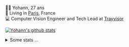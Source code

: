 <p>
  👨🏻 <bold>Yohann</bold>, 27 ans<br/>
  💼 Living in <a href="https://www.google.com/maps?q=paris">Paris</a>, France<br/>
  💻 Computer Vision Engineer and Tech Lead at <a href="https://trayvisor.com/">Trayvisor</a><br/>
</p>

<a href="https://github.com/anuraghazra/github-readme-stats"><img align="center" src="https://github-readme-stats-go94hl40s-yohann84l.vercel.app//api?username=yohann84L&show_icons=true&include_all_commits=true" alt="Yohann's github stats" /> </a>


<details>
  <summary>Some stats ...</summary><br/>
  

<!--START_SECTION:waka-->
![Code Time](http://img.shields.io/badge/Code%20Time-1%2C129%20hrs%2023%20mins-blue)

![Profile Views](http://img.shields.io/badge/Profile%20Views-0-blue)

**🐱 My GitHub Data** 

> 📦 440.8 kB Used in GitHub's Storage 
 > 
> 🏆 1,221 Contributions in the Year 2024
 > 
> 🚫 Not Opted to Hire
 > 
> 📜 26 Public Repositories 
 > 
> 🔑 21 Private Repositories 
 > 
**I'm an Early 🐤** 

```text
🌞 Morning                19695 commits       ████████░░░░░░░░░░░░░░░░░   30.53 % 
🌆 Daytime                36811 commits       ██████████████░░░░░░░░░░░   57.07 % 
🌃 Evening                7862 commits        ███░░░░░░░░░░░░░░░░░░░░░░   12.19 % 
🌙 Night                  136 commits         ░░░░░░░░░░░░░░░░░░░░░░░░░   00.21 % 
```
📅 **I'm Most Productive on Wednesday** 

```text
Monday                   12165 commits       █████░░░░░░░░░░░░░░░░░░░░   18.86 % 
Tuesday                  12091 commits       █████░░░░░░░░░░░░░░░░░░░░   18.74 % 
Wednesday                13576 commits       █████░░░░░░░░░░░░░░░░░░░░   21.05 % 
Thursday                 12922 commits       █████░░░░░░░░░░░░░░░░░░░░   20.03 % 
Friday                   12533 commits       █████░░░░░░░░░░░░░░░░░░░░   19.43 % 
Saturday                 450 commits         ░░░░░░░░░░░░░░░░░░░░░░░░░   00.70 % 
Sunday                   767 commits         ░░░░░░░░░░░░░░░░░░░░░░░░░   01.19 % 
```


📊 **This Week I Spent My Time On** 

```text
🕑︎ Time Zone: Europe/Paris

💬 Programming Languages: 
No Activity Tracked This Week

🔥 Editors: 
No Activity Tracked This Week

💻 Operating System: 
No Activity Tracked This Week
```

**I Mostly Code in Python** 

```text
Python                   29 repos            ██████████████░░░░░░░░░░░   58.00 % 
Jupyter Notebook         4 repos             ██░░░░░░░░░░░░░░░░░░░░░░░   08.00 % 
JavaScript               3 repos             ██░░░░░░░░░░░░░░░░░░░░░░░   06.00 % 
HTML                     2 repos             █░░░░░░░░░░░░░░░░░░░░░░░░   04.00 % 
Shell                    1 repo              ░░░░░░░░░░░░░░░░░░░░░░░░░   02.00 % 
```




 Last Updated on 24/10/2024 00:41:02 UTC
<!--END_SECTION:waka-->

